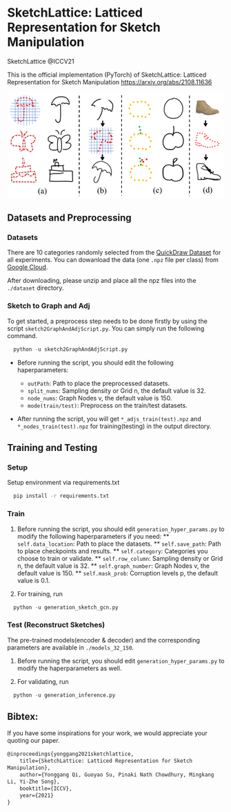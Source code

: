 SketchLattice: Latticed Representation for Sketch Manipulation
========================================================

SketchLattice @ICCV21

This is the official implementation (PyTorch) of SketchLattice: Latticed Representation for Sketch Manipulation https://arxiv.org/abs/2108.11636

<img src="./docs/front.png" width="650px"></img>

## Datasets and Preprocessing

### Datasets
  
There are 10 categories randomly selected from the <a href="https://github.com/googlecreativelab/quickdraw-dataset#sketch-rnn-quickdraw-dataset" target="_blank">QuickDraw Dataset<a> for all experiments. You can dowanload the data (one `.npz` file per class) from <a href="https://drive.google.com/file/d/1spj0eHU8HPtp1ET-3FVjWsja2G8F8CSF/view?usp=sharing" target="_blank">Google Cloud<a>.

After downloading, please unzip and place all the npz files into the `./dataset` directory.

### Sketch to Graph and Adj

To get started, a preprocess step needs to be done firstly by using the script `sketch2GraphAndAdjScript.py`. You can simply run the following command.
  ```python
    python -u sketch2GraphAndAdjScript.py
  ```
  
* Before running the script, you should edit the following haperparameters:
  * `outPath`: Path to place the preprocessed datasets.
  * `split_nums`: Sampling density or Grid n, the default value is 32.
  * `node_nums`: Graph Nodes v, the default value is 150.
  * `mode(train/test)`: Preprocess on the train/test datasets.
  
* After running the script, you will get `*_adjs_train(test).npz` and `*_nodes_train(test).npz` for training(testing) in the output directory.

## Training and Testing
  
### Setup
  
Setup environment via requirements.txt

```bash
  pip install -r requirements.txt
```
  
### Train

1. Before running the script, you should edit `generation_hyper_params.py` to modify the following haperparameters if you need:
  ** `self.data_location`: Path to place the datasets.
  ** `self.save_path`: Path to place checkpoints and results.
  ** `self.category`: Categories you choose to train or validate.
  ** `self.row_column`: Sampling density or Grid n, the default value is 32.
  ** `self.graph_number`: Graph Nodes v, the default value is 150.
  ** `self.mask_prob`: Corruption levels p, the default value is 0.1.

2. For training, run
  ```python
    python -u generation_sketch_gcn.py
  ``` 

### Test (Reconstruct Sketches)

The pre-trained models(encoder & decoder) and the corresponding parameters are available in `./models_32_150`.
  
1. Before running the script, you should edit `generation_hyper_params.py` to modify the haperparameters as well.

2. For validating, run
  ```python
    python -u generation_inference.py
  ``` 
  
## Bibtex: 
If you have some inspirations for your work, we would appreciate your quoting our paper.

    @inproceedings{yonggang2021sketchlattice,
        title={SketchLattice: Latticed Representation for Sketch Manipulation},
        author={Yonggang Qi, Guoyao Su, Pinaki Nath Chowdhury, Mingkang Li, Yi-Zhe Song},
        booktitle={ICCV},
        year={2021}
    }
